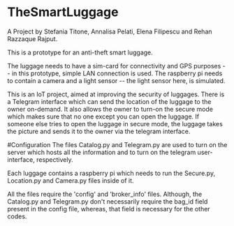 # TheSmartLuggage
A Project by Stefania Titone, Annalisa Pelati, Elena Filipescu and Rehan Razzaque Rajput.

This is a prototype for an anti-theft smart luggage.

The luggage needs to have a sim-card for connectivity and GPS purposes -- in this prototype, simple LAN connection is used.
The raspberry pi needs to contain a camera and a light sensor -- the light sensor here, is simulated.

This is an IoT project, aimed at improving the security of luggages.
There is a Telegram interface which can send the location of the luggage to the owner on-demand. It also allows the 
owner to turn-on the secure mode which makes sure that no one except you can open the luggage. If someone else tries 
to open the luggage in secure mode, the luggage takes the picture and sends it to the owner via the telegram interface. 

#Configuration
The files Catalog.py and Telegram.py are used to turn on the server which hosts all the information and to turn on the 
telegram user-interface, respectively.

Each luggage contains a raspberry pi which needs to run the Secure.py, Location.py and Camera.py files inside of it.

All the files require the 'config' and 'broker_info' files. Although, the Catalog.py and Telegram.py don't necessarily 
require the bag_id field present in the config file, whereas, that field is necessary for the other codes. 
